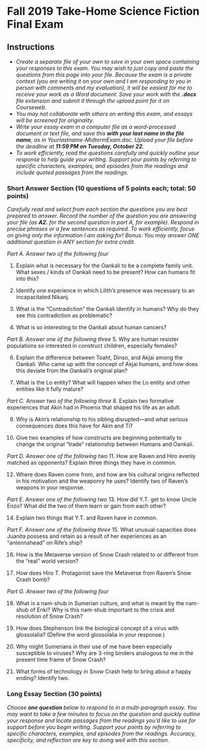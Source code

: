 # Fall 2019 Take-Home Science Fiction Final Exam

## Instructions
* *Create a separate file of your own to save in your own space containing your responses to this exam. You may wish to just copy and paste the questions from this page into your file. Because the exam is a private context (you are writing it on your own and I am responding to you in person with comments and my evaluation), it will be easiest for me to receive your work as a Word document: Save your work with the **.docx** file extension and submit it through the upload point for it on Courseweb.* 
* *You may not collaborate with others on writing this exam, and essays will be screened for originality.*
* *Write your essay exam in a computer file as a word-processed document or text file, and save this **with your last name in the file name**, as in Yourlastname-MidtermExam.doc. Upload your file before the deadline at **11:59 PM on Tuesday, October 22**.* 
* *To work efficiently, read the questions carefully and quickly outline your response to help guide your writing. Support your points by referring to specific characters, examples, and episodes from the readings and include quoted passages from the readings.* 


### Short Answer Section (10 questions of 5 points each; total: 50 points)
*Carefully read and select from each section the questions you are best prepared to answer. Record the number of the question you are answering your file (as **A2.** for the second question in part A, for example). Respond in precise phrases or a few sentences as required. To work efficiently, focus on giving only the information I am asking for! Bonus: You may answer ONE additional question in ANY section for extra credit.*  

*Part A. Answer two of the following four*
1.	Explain what is necessary for the Oankali to be a complete family unit. What sexes / kinds of Oankali need to be present? How can humans fit into this?

2.	Identify one experience in which Lilith’s presence was necessary to an incapacitated Nikanj.

3.	What is the “Contradiction” the Oankali identify in humans? Why do they see this contradiction as problematic?

4.	What is so interesting to the Oankali about human cancers?

*Part B. Answer one of the following three*
5.	Why are human resister populations so interested in construct children, especially females?

6.	Explain the difference between Toaht, Dinso, and Akjai among the Oankali. Who came up with the concept of Akjai humans, and how does this deviate from the Oankali’s original plan?

7.	What is the Lo entity? What will happen when the Lo entity and other entities like it fully mature?


*Part C. Answer two of the following three*
8.	Explain two formative experiences that Akin had in Phoenix that shaped his life as an adult. 

9.	 Why is Akin’s relationship to his sibling disrupted—and what serious consequences does this have for Akin and Ti? 

10.	Give two examples of how constructs are beginning potentially to change the original “trade” relationship between Humans and Oankali.


*Part D. Answer one of the following two*
11.	How are Raven and Hiro evenly matched as opponents? Explain three things they have in common.

12.	Where does Raven come from, and how are his cultural origins reflected in his motivation and the weaponry he uses? Identify two of Raven’s weapons in your response.

*Part E. Answer one of the following two*
13.	How did Y.T. get to know Uncle Enzo? What did the two of them learn or gain from each other?

14.	Explain two things that Y.T. and Raven have in common. 

*Part F. Answer one of the following three*
15.	What unusual capacities does Juanita possess and retain as a result of her experiences as an “antennahead” on Rife’s ship? 

16.	How is the Metaverse version of Snow Crash related to or different from the “real” world version?

17.	How does Hiro T. Protagonist save the Metaverse from Raven’s Snow Crash bomb? 


*Part G. Answer two of the following four*

18.	What is a nam-shub in Sumerian culture, and what is meant by the nam-shub of Enki? Why is this nam-shub important to the crisis and resolution of Snow Crash? 

19.	How does Stephenson link the biological concept of a virus with glossolalia? (Define the word glossolalia in your response.)

20.	Why might Sumerians in their use of me have been especially susceptible to viruses?  Why are 3-ring binders analogous to me in the present time frame of Snow Crash?

21.	What forms of technology in Snow Crash help to bring about a happy ending? Identify two.



### Long Essay Section (30 points) 
*Choose **one question** below to respond to in a multi-paragraph essay. You may want to take a few minutes to focus on the question and quickly outline your response and locate passages from the readings you’d like to use for support before you begin writing. Support your points by referring to specific characters, examples, and episodes from the readings. Accuracy, specificity, and reflection are key to doing well with this section.*







